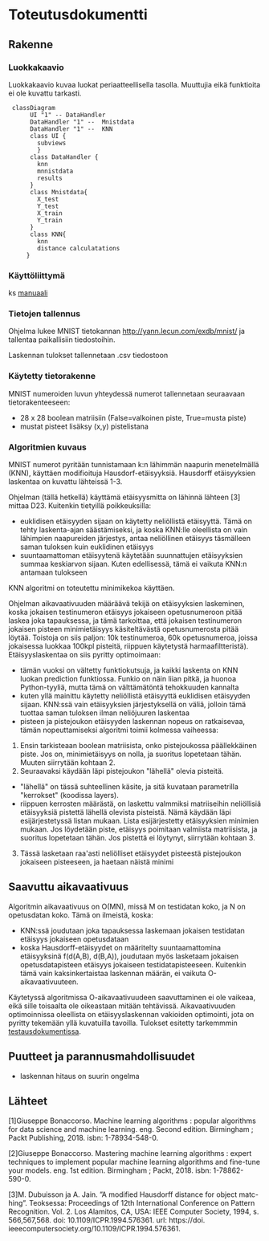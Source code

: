 # Toteutusdokumentti


## Rakenne


### Luokkakaavio
Luokkakaavio kuvaa luokat periaatteellisella tasolla. Muuttujia eikä funktioita ei ole kuvattu tarkasti. 

```mermaid
 classDiagram
      UI "1" -- DataHandler
      DataHandler "1" --  Mnistdata
      DataHandler "1" --  KNN
      class UI {
        subviews
        }
      class DataHandler {
        knn
        mnnistdata
        results
      }
      class Mnistdata{
        X_test
        Y_test
        X_train
        Y_train
      }
      class KNN{
        knn
        distance calculatations
     }
```

### Käyttöliittymä
ks [manuaali](https://github.com/miahro/tiralabra-knn/blob/main/dokumentaatio/manuaali.md)


### Tietojen tallennus
Ohjelma lukee MNIST tietokannan http://yann.lecun.com/exdb/mnist/ ja tallentaa paikallisiin tiedostoihin. 

Laskennan tulokset tallennetaan .csv tiedostoon


### Käytetty tietorakenne
MNIST numeroiden luvun yhteydessä numerot tallennetaan seuraavaan tietorakenteeseen:
- 28 x 28 boolean matriisiin (False=valkoinen piste, True=musta piste)
- mustat pisteet lisäksy (x,y) pistelistana

### Algoritmien kuvaus
MNIST numerot pyritään tunnistamaan k:n lähimmän naapurin menetelmällä (KNN), käyttäen modifioituja Hausdorf-etäisyyksiä. Hausdorff etäisyyksien laskentaa on kuvattu lähteissä 1-3. 

Ohjelman (tällä hetkellä) käyttämä etäisyysmitta on lähinnä lähteen [3] mittaa D23. Kuitenkin tietyillä poikkeuksilla:
- euklidisen etäisyyden sijaan on käytetty neliöllistä etäisyyttä. Tämä on tehty laskenta-ajan säästämiseksi, ja koska KNN:lle oleellista on vain lähimpien naapureiden järjestys, antaa neliöllinen etäisyys täsmälleen saman tuloksen kuin euklidinen etäisyys
- suuntaamattoman etäisyytenä käytetään suunnattujen etäisyyksien summaa keskiarvon sijaan. Kuten edellisessä, tämä ei vaikuta KNN:n antamaan tulokseen

KNN algoritmi on toteutettu minimikekoa käyttäen.

Ohjelman aikavaativuuden määräävä tekijä on etäisyyksien laskeminen, koska jokaisen testinumeron etäisyys jokaiseen opetusnumeroon pitää laskea joka tapauksessa, ja tämä tarkoittaa, että jokaisen testinumeron jokaisen pisteen minimietäisyys käsiteltävästä opetusnumerosta pitää löytää. Toistoja on siis paljon: 10k testinumeroa, 60k opetusnumeroa, joissa jokaisessa luokkaa 100kpl pisteitä, riippuen käytetystä harmaafiltteristä). Etäisyyslaskentaa on siis pyritty optimoimaan:
- tämän vuoksi on vältetty funktiokutsuja, ja kaikki laskenta on KNN luokan prediction funktiossa. Funkio on näin liian pitkä, ja huonoa Python-tyyliä, mutta tämä on välttämätöntä tehokkuuden kannalta
- kuten yllä mainittu käytetty neliöllistä etäisyyttä euklidisen etäisyyden sijaan. KNN:ssä vain etäisyyksien järjestyksellä on väliä, jolloin tämä tuottaa saman tuloksen ilman neliöjuuren laskentaa
- pisteen ja pistejoukon etäisyyden laskennan nopeus on ratkaisevaa, tämän nopeuttamiseksi algoritmi toimii kolmessa vaiheessa:

1. Ensin tarkisteaan boolean matriisista, onko pistejoukossa päällekkäinen piste. Jos on, minimietäisyys on nolla, ja suoritus lopetetaan tähän. Muuten siirrytään kohtaan 2.
2. Seuraavaksi käydään läpi pistejoukon "lähellä" olevia pisteitä. 
- "lähellä" on tässä suhteellinen käsite, ja sitä kuvataan parametrilla "kerrokset" (koodissa layers). 
- riippuen kerrosten määrästä, on laskettu valmmiksi matriiseihin neliöllisiä etäisyyksiä pistettä lähellä olevista pisteistä. Nämä käydään läpi esijärjestetyssä listan mukaan. Lista esijärjestetty etäisyyksien minimien mukaan. Jos löydetään piste, etäisyys poimitaan valmiista matriisista, ja suoritus lopetetaan tähän. Jos pistettä ei löytynyt, siirrytään kohtaan 3. 
3. Tässä lasketaan raa'asti neliölliset etäisyydet pisteestä pistejoukon jokaiseen pisteeseen, ja haetaan näistä minimi


## Saavuttu aikavaativuus
Algoritmin aikavaativuus on O(MN), missä M on testidatan koko, ja N on opetusdatan koko. Tämä on ilmeistä, koska:
- KNN:ssä joudutaan joka tapauksessa laskemaan jokaisen testidatan etäisyys jokaiseen opetusdataan
- koska Hausdorff-etäisyydet on määritelty suuntaamattomina etäisyyksinä f(d(A,B), d(B,A)), joudutaan myös lasketaam jokaisen opetusdatapisteen etäisyys jokaiseen testidatapisteeseen. Kuitenkin tämä vain kaksinkertaistaa laskennan määrän, ei vaikuta O-aikavaativuuteen.

Käytetyssä algoritmissa O-aikavaativuudeen saavuttaminen ei ole vaikeaa, eikä sille toisaalta ole oikeastaan mitään tehtävissä. Aikavaativuuden optimoinnissa oleellista on etäisyyslaskennan vakioiden optimointi, jota on pyritty tekemään yllä kuvatuilla tavoilla. Tulokset esitetty tarkemmmin [testausdokumentissa](dokumentaatio/testaus.md).

## Puutteet ja parannusmahdollisuudet
- laskennan hitaus on suurin ongelma

## Lähteet
[1]Giuseppe Bonaccorso. Machine learning algorithms : popular algorithms for data science and machine learning. eng. Second edition. Birmingham ;
Packt Publishing, 2018. isbn: 1-78934-548-0.

[2]Giuseppe Bonaccorso. Mastering machine learning algorithms : expert techniques to implement popular machine learning algorithms and fine-tune your models. eng. 1st edition. Birmingham ; Packt, 2018. isbn: 1-78862-
590-0.

[3]M. Dubuisson ja A. Jain. ”A modified Hausdorff distance for object matc-
hing”. Teoksessa: Proceedings of 12th International Conference on Pattern
Recognition. Vol. 2. Los Alamitos, CA, USA: IEEE Computer Society, 1994,
s. 566,567,568. doi: 10.1109/ICPR.1994.576361. url: https://doi.
ieeecomputersociety.org/10.1109/ICPR.1994.576361.